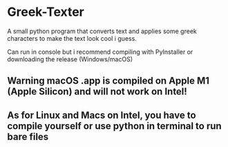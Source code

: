 # Greek-Texter

A small python program that converts text and applies some greek characters to make the text look cool i guess.

Can run in console but i recommend compiling with PyInstaller or downloading the release (Windows/macOS)
## Warning macOS .app is compiled on Apple M1 (Apple Silicon) and will not work on Intel!
## As for Linux and Macs on Intel, you have to compile yourself or use python in terminal to run bare files
